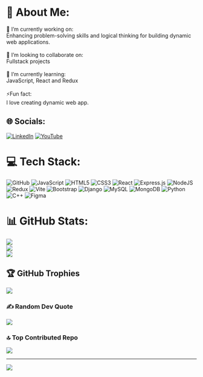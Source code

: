 # 💫 About Me:
🔭 I’m currently working on:<br> Enhancing problem-solving skills and logical thinking for building dynamic web applications.<br><br>👯 I’m looking to collaborate on:<br> Fullstack projects<br><br>🌱 I’m currently learning:<br> JavaScript, React and Redux<br><br>⚡Fun fact:<br> I love creating dynamic web app.<br>


## 🌐 Socials:
[![LinkedIn](https://img.shields.io/badge/LinkedIn-%230077B5.svg?logo=linkedin&logoColor=white)](https://linkedin.com/in/https://www.linkedin.com/in/harshal-thaware/) [![YouTube](https://img.shields.io/badge/YouTube-%23FF0000.svg?logo=YouTube&logoColor=white)](https://youtube.com/@https://youtube.com/@@harsh_yt1824) 

# 💻 Tech Stack:
![GitHub](https://img.shields.io/badge/github-%23121011.svg?style=flat-square&logo=github&logoColor=white) ![JavaScript](https://img.shields.io/badge/javascript-%23323330.svg?style=flat-square&logo=javascript&logoColor=%23F7DF1E) ![HTML5](https://img.shields.io/badge/html5-%23E34F26.svg?style=flat-square&logo=html5&logoColor=white) ![CSS3](https://img.shields.io/badge/css3-%231572B6.svg?style=flat-square&logo=css3&logoColor=white) ![React](https://img.shields.io/badge/react-%2320232a.svg?style=flat-square&logo=react&logoColor=%2361DAFB) ![Express.js](https://img.shields.io/badge/express.js-%23404d59.svg?style=flat-square&logo=express&logoColor=%2361DAFB) ![NodeJS](https://img.shields.io/badge/node.js-6DA55F?style=flat-square&logo=node.js&logoColor=white) ![Redux](https://img.shields.io/badge/redux-%23593d88.svg?style=flat-square&logo=redux&logoColor=white) ![Vite](https://img.shields.io/badge/vite-%23646CFF.svg?style=flat-square&logo=vite&logoColor=white) ![Bootstrap](https://img.shields.io/badge/bootstrap-%238511FA.svg?style=flat-square&logo=bootstrap&logoColor=white) ![Django](https://img.shields.io/badge/django-%23092E20.svg?style=flat-square&logo=django&logoColor=white) ![MySQL](https://img.shields.io/badge/mysql-4479A1.svg?style=flat-square&logo=mysql&logoColor=white) ![MongoDB](https://img.shields.io/badge/MongoDB-%234ea94b.svg?style=flat-square&logo=mongodb&logoColor=white) ![Python](https://img.shields.io/badge/python-3670A0?style=flat-square&logo=python&logoColor=ffdd54) ![C++](https://img.shields.io/badge/c++-%2300599C.svg?style=flat-square&logo=c%2B%2B&logoColor=white) ![Figma](https://img.shields.io/badge/figma-%23F24E1E.svg?style=flat-square&logo=figma&logoColor=white) 
# 📊 GitHub Stats:
![](https://github-readme-stats.vercel.app/api?username=HarshGit1824&theme=react&hide_border=false&include_all_commits=true&count_private=true)<br/>
![](https://github-readme-streak-stats.herokuapp.com/?user=HarshGit1824&theme=react&hide_border=false)<br/>
![](https://github-readme-stats.vercel.app/api/top-langs/?username=HarshGit1824&theme=react&hide_border=false&include_all_commits=true&count_private=true&layout=compact)

## 🏆 GitHub Trophies
![](https://github-profile-trophy.vercel.app/?username=HarshGit1824&theme=radical&no-frame=false&no-bg=false&margin-w=4)

### ✍️ Random Dev Quote
![](https://quotes-github-readme.vercel.app/api?type=horizontal&theme=radical)

### 🔝 Top Contributed Repo
![](https://github-contributor-stats.vercel.app/api?username=HarshGit1824&limit=5&theme=react&combine_all_yearly_contributions=true)

---
[![](https://visitcount.itsvg.in/api?id=HarshGit1824&icon=8&color=1)](https://visitcount.itsvg.in)

<!-- Proudly created with GPRM ( https://gprm.itsvg.in ) -->
